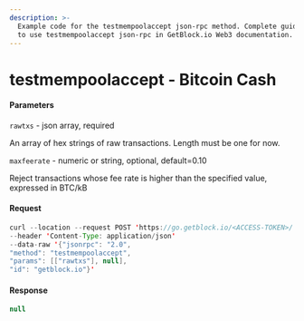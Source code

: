 ```yaml
---
description: >-
  Example code for the testmempoolaccept json-rpc method. Сomplete guide on how
  to use testmempoolaccept json-rpc in GetBlock.io Web3 documentation.
---
```


# testmempoolaccept - Bitcoin Cash

#### Parameters

`rawtxs` - json array, required

An array of hex strings of raw transactions. Length must be one for now.

`maxfeerate` - numeric or string, optional, default=0.10

Reject transactions whose fee rate is higher than the specified value, expressed in BTC/kB

#### Request

```java
curl --location --request POST 'https://go.getblock.io/<ACCESS-TOKEN>/' 
--header 'Content-Type: application/json' 
--data-raw '{"jsonrpc": "2.0",
"method": "testmempoolaccept",
"params": [["rawtxs"], null],
"id": "getblock.io"}'
```

#### Response

```java
null
```
